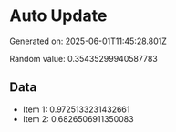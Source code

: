 # Auto Update

Generated on: 2025-06-01T11:45:28.801Z

Random value: 0.35435299940587783

## Data

- Item 1: 0.9725133231432661
- Item 2: 0.6826506911350083